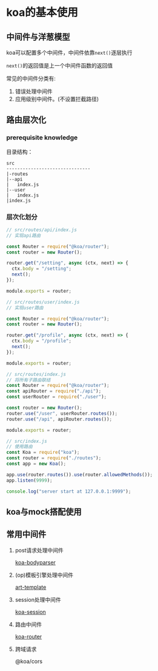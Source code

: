 # koa的基本使用

## 中间件与洋葱模型

koa可以配置多个中间件，中间件依靠`next()`逐层执行

`next()`的返回值是上一个中间件函数的返回值

常见的中间件分类有:

1. 错误处理中间件
2. 应用级别中间件。(不设置拦截路径)



## 路由层次化

### prerequisite knowledge

目录结构：

```
src
-------------------------------
|-routes
|--api
|	index.js
|--user
| 	index.js
|index.js
```

### 层次化划分

```js
// src/routes/api/index.js
// 实现api路由

const Router = require("@koa/router");
const router = new Router();

router.get("/setting", async (ctx, next) => {
  ctx.body = "/setting";
  next();
});

module.exports = router;
```

```js
// src/routes/user/index.js
// 实现user路由

const Router = require("@koa/router");
const router = new Router();

router.get("/profile", async (ctx, next) => {
  ctx.body = "/profile";
  next();
});

module.exports = router;
```

```js
// src/routes/index.js
// 将所有子路由联结
const Router = require("@koa/router");
const apiRouter = require("./api");
const userRouter = require("./user");

const router = new Router();
router.use("/user", userRouter.routes());
router.use("/api", apiRouter.routes());

module.exports = router;
```

```js
// src/index.js
// 使用路由
const Koa = require("koa");
const router = require("./routes");
const app = new Koa();

app.use(router.routes()).use(router.allowedMethods());
app.listen(9999);

console.log("server start at 127.0.0.1:9999");
```



## koa与mock搭配使用



## 常用中间件

1. post请求处理中间件

   [koa-bodyparser](https://www.npmjs.com/package/koa-bodyparser)

2. (op)模板引擎处理中间件

   [art-template]()

3. session处理中间件

   [koa-session](https://www.npmjs.com/package/koa-session)

4. 路由中间件

   [koa-router](https://www.npmjs.com/package/koa-session)

5. 跨域请求

   @koa/cors